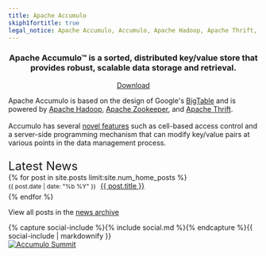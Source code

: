 ```yaml
---
title: Apache Accumulo
skiph1fortitle: true
legal_notice: Apache Accumulo, Accumulo, Apache Hadoop, Apache Thrift, Apache, the Apache feather logo, and the Accumulo project logo are trademarks of the [Apache Software Foundation](https://www.apache.org).
---
```

<div class="row">
  <div class="col-md-8">
    <div class="jumbotron" style="text-align: center">
      <h3>Apache Accumulo&trade; is a sorted, distributed key/value store that provides robust, scalable data storage and retrieval.</h3>
      <a class="btn btn-success" href="downloads/" role="button"><span class="glyphicon glyphicon-download"></span> Download</a>
    </div>
    <div>
      <p id="home-description">Apache Accumulo is based on the design of Google's <a href="https://research.google.com/archive/bigtable.html">BigTable</a> and is powered by <a href="https://hadoop.apache.org">Apache Hadoop</a>, <a href="https://zookeeper.apache.org">Apache Zookeeper</a>, and <a href="https://thrift.apache.org">Apache Thrift</a>.<br><br>Accumulo has several <a href="{{ site.baseurl }}/notable_features">novel features</a> such as cell-based access control and a server-side programming mechanism that can modify key/value pairs at various points in the data management process.</p>
    </div>
  </div>
  <div class="col-md-4" id="sidebar">
    <div class="row">
      <div class="col-sm-12 panel panel-default">
        <p style="font-size: 24px; margin-bottom: 0px;">Latest News</p>
        {% for post in site.posts limit:site.num_home_posts %}
        <div class="row latest-news-item">
          <div class="col-sm-12" style="margin-bottom: 5px">
           <span style="font-size: 12px; margin-right: 5px;">{{ post.date | date: "%b %Y" }}</span>
           <a href="{{ site.baseurl }}{{ post.url }}">{{ post.title }}</a>
          </div>
        </div>
        {% endfor %}
        <div id="news-archive-link">
         <p>View all posts in the <a href="{{ site.baseurl }}/news">news archive</a></p>
        </div>
      </div>
    </div>
    <div class="row">
      <div class="col-sm-12 panel panel-default">
        {% capture social-include %}{% include social.md %}{% endcapture %}{{ social-include | markdownify }}
      </div>
    </div>
    <a id="accumulo-summit-logo" a href="http://accumulosummit.com/"><img alt="Accumulo Summit" class="img-responsive" src="{{ site.baseurl }}/images/accumulo-summit.png"></a>
  </div>
</div>

